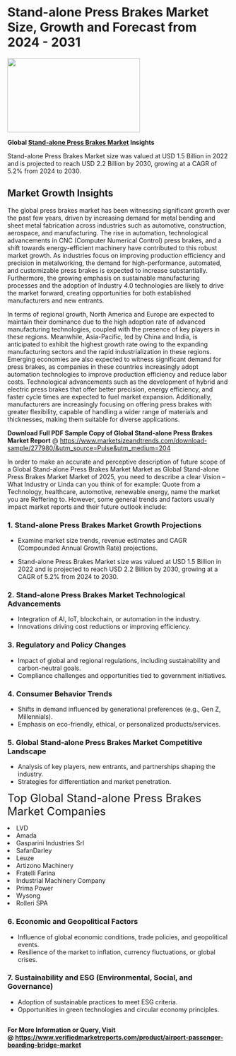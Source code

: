 <H1>Stand-alone Press Brakes Market Size, Growth and Forecast from 2024 - 2031</H1><img class="aligncenter size-medium wp-image-584254" src="https://thirdeyenews.in/wp-content/uploads/2024/09/Global-Market-Research-300x168.jpeg" alt="" width="300" height="168" /><p><strong>Global&nbsp;<a href="https://www.marketsizeandtrends.com/download-sample/277980/&amp;utm_source=Pulse&amp;utm_medium=204">Stand-alone Press Brakes Market</a> Insights</strong></p><p>Stand-alone Press Brakes Market size was valued at USD 1.5 Billion in 2022 and is projected to reach USD 2.2 Billion by 2030, growing at a CAGR of 5.2% from 2024 to 2030.</p><p><h2>Market Growth Insights</h2> <p>The global press brakes market has been witnessing significant growth over the past few years, driven by increasing demand for metal bending and sheet metal fabrication across industries such as automotive, construction, aerospace, and manufacturing. The rise in automation, technological advancements in CNC (Computer Numerical Control) press brakes, and a shift towards energy-efficient machinery have contributed to this robust market growth. As industries focus on improving production efficiency and precision in metalworking, the demand for high-performance, automated, and customizable press brakes is expected to increase substantially. Furthermore, the growing emphasis on sustainable manufacturing processes and the adoption of Industry 4.0 technologies are likely to drive the market forward, creating opportunities for both established manufacturers and new entrants. </p> <p>In terms of regional growth, North America and Europe are expected to maintain their dominance due to the high adoption rate of advanced manufacturing technologies, coupled with the presence of key players in these regions. Meanwhile, Asia-Pacific, led by China and India, is anticipated to exhibit the highest growth rate owing to the expanding manufacturing sectors and the rapid industrialization in these regions. Emerging economies are also expected to witness significant demand for press brakes, as companies in these countries increasingly adopt automation technologies to improve production efficiency and reduce labor costs. Technological advancements such as the development of hybrid and electric press brakes that offer better precision, energy efficiency, and faster cycle times are expected to fuel market expansion. Additionally, manufacturers are increasingly focusing on offering press brakes with greater flexibility, capable of handling a wider range of materials and thicknesses, making them suitable for diverse applications. </p><p><span class=""><strong>Download Full PDF Sample Copy of Global Stand-alone Press Brakes Market Report</strong> @ <a href="https://www.marketsizeandtrends.com/download-sample/277980/&amp;utm_source=Pulse&amp;utm_medium=204" target="_blank">https://www.marketsizeandtrends.com/download-sample/277980/&amp;utm_source=Pulse&amp;utm_medium=204</a></span></p><p>In order to make an accurate and perceptive description of future scope of a Global&nbsp;Stand-alone Press Brakes Market Market as Global&nbsp;Stand-alone Press Brakes Market Market of 2025, you need to describe a clear Vision &ndash; What Industry or Linda can you think of for example: Quote from a Technology, healthcare, automotive, renewable energy, name the market you are Reffering to. However, some general trends and factors usually impact market reports and their future outlook include:</p><h3>1.&nbsp;<strong>Stand-alone Press Brakes Market Growth Projections</strong></h3><ul><li>Examine market size trends, revenue estimates and CAGR (Compounded Annual Growth Rate) projections.</li><li><p>Stand-alone Press Brakes Market size was valued at USD 1.5 Billion in 2022 and is projected to reach USD 2.2 Billion by 2030, growing at a CAGR of 5.2% from 2024 to 2030.</p></li></ul><h3>2.&nbsp;<strong>Stand-alone Press Brakes Market Technological Advancements</strong></h3><ul><li>Integration of AI, IoT, blockchain, or automation in the industry.</li><li>Innovations driving cost reductions or improving efficiency.</li></ul><h3>3.&nbsp;<strong>Regulatory and Policy Changes</strong></h3><ul><li>Impact of global and regional regulations, including sustainability and carbon-neutral goals.</li><li>Compliance challenges and opportunities tied to government initiatives.</li></ul><h3>4.&nbsp;<strong>Consumer Behavior Trends</strong></h3><ul><li>Shifts in demand influenced by generational preferences (e.g., Gen Z, Millennials).</li><li>Emphasis on eco-friendly, ethical, or personalized products/services.</li></ul><h3>5.&nbsp;<strong>Global Stand-alone Press Brakes Market Competitive Landscape</strong></h3><ul><li>Analysis of key players, new entrants, and partnerships shaping the industry.</li><li>Strategies for differentiation and market penetration.</li></ul><p data-pm-slice="1 1 []"><span style="color: inherit; font-family: inherit; font-size: 25px;">Top Global Stand-alone Press Brakes Market Companies</span></p><div class="" data-test-id=""><p><li>LVD</li><li> Amada</li><li> Gasparini Industries Srl</li><li> SafanDarley</li><li> Leuze</li><li> Artizono Machinery</li><li> Fratelli Farina</li><li> Industrial Machinery Company</li><li> Prima Power</li><li> Wysong</li><li> Rolleri SPA</li></p></div><h3>6.&nbsp;<strong>Economic and Geopolitical Factors</strong></h3><ul><li>Influence of global economic conditions, trade policies, and geopolitical events.</li><li>Resilience of the market to inflation, currency fluctuations, or global crises.</li></ul><h3>7.&nbsp;<strong>Sustainability and ESG (Environmental, Social, and Governance)</strong></h3><ul><li>Adoption of sustainable practices to meet ESG criteria.</li><li>Opportunities in green technologies and circular economy principles.</li></ul><h2><strong style="font-size: 14px;">For More Information or Query, Visit @&nbsp;</strong><a style="background-color: #ffffff; font-size: 14px;" href="https://www.marketsizeandtrends.com/report/stand-alone-press-brakes-market/" target="_blank">https://www.verifiedmarketreports.com/product/airport-passenger-boarding-bridge-market</a></h2>
